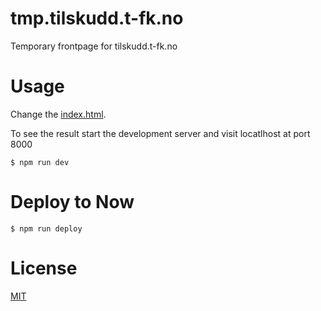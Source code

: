 # tmp.tilskudd.t-fk.no

Temporary frontpage for tilskudd.t-fk.no

# Usage

Change the [index.html](public/index.html).

To see the result start the development server and visit locatlhost at port 8000

```
$ npm run dev
```

# Deploy to Now

```
$ npm run deploy
```

# License

[MIT](LICENSE)
